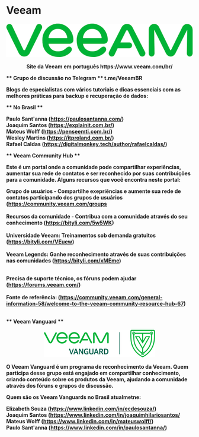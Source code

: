 # Veeam


<p align="center">
   <img src="https://github.com/bethsouza/Veeam/blob/main/veeam.PNG">
</p>

<p align="center"><b>  Site da Veeam em português https://www.veeam.com/br/  </br>

<b> ** Grupo de discussão no Telegram ** t.me/VeeamBR </br>

Blogs de especialistas com vários tutoriais e dicas essenciais com as melhores práticas para backup e recuperação de dados:

<b> ** No Brasil ** </br>

Paulo Sant'anna (https://paulosantanna.com/) </br>
Joaquim Santos (https://explainit.com.br/) </br>
Mateus Wolff (https://penseemti.com.br/) </br>
Wesley Martins (https://itproland.com.br/) </br>
Rafael Caldas (https://digitalmonkey.tech/author/rafaelcaldas/) </br>


<b> ** Veeam Community Hub ** </br>

Este é um portal onde a comunidade pode compartilhar experiências, aumentar sua rede de contatos e ser reconhecido por suas contribuições para a comunidade.
Alguns recursos que você encontra neste portal:

Grupo de usuários - Compartilhe exepriências e aumente sua rede de contatos participando dos grupos de usuários (https://community.veeam.com/groups </br></br>
Recursos da comunidade - Contribua com a comunidade através do seu conhecimento (https://bityli.com/5w5WK)</br></br>
Universidade Veeam: Treinamentos sob demanda gratuitos (https://bityli.com/VEuew)</br></br>
Veeam Legends: Ganhe reconhecimento através de suas contribuições nas comunidades (https://bityli.com/xMEme)</br></br>

Precisa de suporte técnico, os fóruns podem ajudar (https://forums.veeam.com/)</br></br>
Fonte de referência: (https://community.veeam.com/general-information-58/welcome-to-the-veeam-community-resource-hub-67) </br></br>

<b> ** Veeam Vanguard ** </br>

<p align="center">
   <img src="https://github.com/bethsouza/Veeam/blob/main/veeam-vanguard-logo.png">
</p>

O Veeam Vanguard é um programa de reconhecimento da Veeam. Quem participa desse grupo está engajado em compartilhar conhecimento, criando conteúdo sobre os produtos da Veeam, ajudando a comunidade através dos fóruns e grupos de discussão. </br>

Quem são os Veeam Vanguards no Brasil atualmetne:

Elizabeth Souza (https://www.linkedin.com/in/ecdesouza/) </br>
Joaquim Santos (https://www.linkedin.com/in/joaquimhilariosantos/ </br>
Mateus Wolff (https://www.linkedin.com/in/mateuswolff/) </br>
Paulo Sant'anna (https://www.linkedin.com/in/paulosantanna/) </br>


